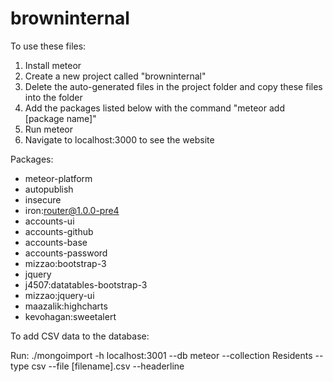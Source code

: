 browninternal
=============

To use these files:

1. Install meteor
2. Create a new project called "browninternal"
3. Delete the auto-generated files in the project folder and copy these files into the folder
4. Add the packages listed below with the command "meteor add [package name]"
5. Run meteor
6. Navigate to localhost:3000 to see the website

Packages:

- meteor-platform
- autopublish
- insecure
- iron:router@1.0.0-pre4
- accounts-ui
- accounts-github
- accounts-base
- accounts-password
- mizzao:bootstrap-3
- jquery
- j4507:datatables-bootstrap-3
- mizzao:jquery-ui
- maazalik:highcharts
- kevohagan:sweetalert



To add CSV data to the database:

Run: ./mongoimport -h localhost:3001 --db meteor --collection Residents --type csv --file [filename].csv --headerline
